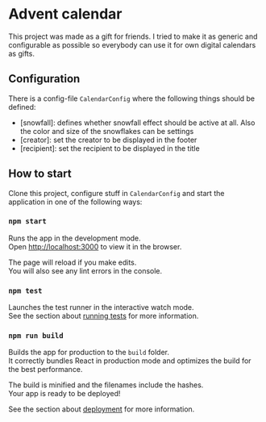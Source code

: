 # Advent calendar

This project was made as a gift for friends. I tried to make it as generic and configurable as possible so everybody can use it for own digital calendars as gifts.

## Configuration

There is a config-file `CalendarConfig` where the following things should be defined:
- [snowfall]: defines whether snowfall effect should be active at all. Also the color and size of the snowflakes can be settings
- [creator]: set the creator to be displayed in the footer
- [recipient]: set the recipient to be displayed in the title

## How to start
Clone this project, configure stuff in `CalendarConfig` and start the application in one of the following ways:

### `npm start`

Runs the app in the development mode.\
Open [http://localhost:3000](http://localhost:3000) to view it in the browser.

The page will reload if you make edits.\
You will also see any lint errors in the console.

### `npm test`

Launches the test runner in the interactive watch mode.\
See the section about [running tests](https://facebook.github.io/create-react-app/docs/running-tests) for more information.

### `npm run build`

Builds the app for production to the `build` folder.\
It correctly bundles React in production mode and optimizes the build for the best performance.

The build is minified and the filenames include the hashes.\
Your app is ready to be deployed!

See the section about [deployment](https://facebook.github.io/create-react-app/docs/deployment) for more information.
